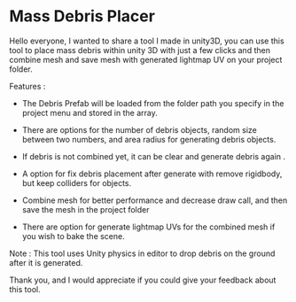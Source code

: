 # Mass Debris Placer

Hello everyone, I wanted to share a tool I made in unity3D, you can use this tool to place mass debris within unity 3D with just a few clicks and then combine mesh and save mesh with generated lightmap UV on your project folder. 

Features  :

- The Debris Prefab will be loaded from the folder path you specify in the project menu and stored in the array.

- There are options for the number of debris objects, random size between two numbers, and area radius for generating debris objects.

- If debris is not combined yet, it can be clear and generate debris again .

-  A option for fix debris placement after generate with remove rigidbody, but keep colliders for objects.

-  Combine mesh for better performance and decrease draw call, and then save the mesh in the project folder

-  There are option for generate lightmap UVs for the combined mesh if you wish to bake the scene.

Note : This tool uses Unity physics in editor to drop debris on the ground after it is generated. 

Thank you, and I would appreciate if you could give your feedback about this tool.
 
